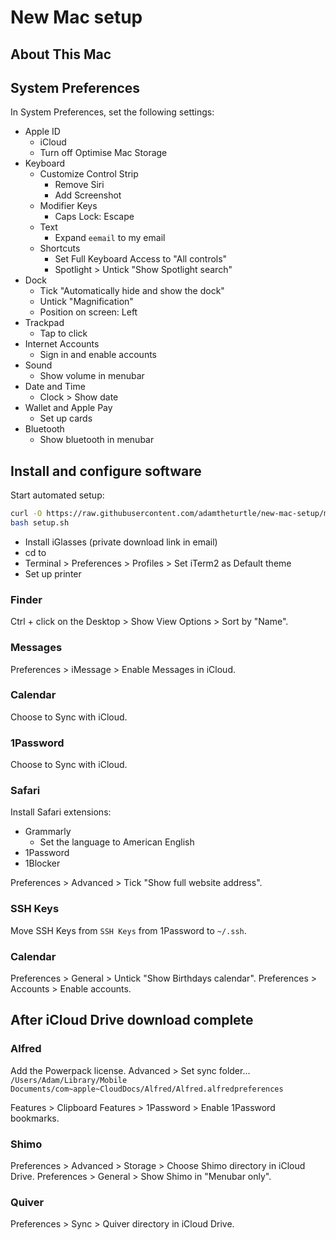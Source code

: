 # New Mac setup

## About This Mac

## System Preferences

In System Preferences, set the following settings:

* Apple ID
    * iCloud
    * Turn off Optimise Mac Storage
* Keyboard
    * Customize Control Strip
        * Remove Siri
        * Add Screenshot
    * Modifier Keys
        * Caps Lock: Escape
    * Text
        * Expand `eemail` to my email
    * Shortcuts
        * Set Full Keyboard Access to "All controls"
        * Spotlight > Untick "Show Spotlight search"
* Dock
    * Tick "Automatically hide and show the dock"
    * Untick "Magnification"
    * Position on screen: Left
* Trackpad
    * Tap to click
* Internet Accounts
    * Sign in and enable accounts
* Sound
    * Show volume in menubar
* Date and Time
    * Clock > Show date
* Wallet and Apple Pay
    * Set up cards
* Bluetooth
    * Show bluetooth in menubar


## Install and configure software

Start automated setup:

```bash
curl -O https://raw.githubusercontent.com/adamtheturtle/new-mac-setup/master/setup.sh
bash setup.sh
```

* Install iGlasses (private download link in email)
* cd to
* Terminal > Preferences > Profiles > Set iTerm2 as Default theme
* Set up printer

### Finder

Ctrl + click on the Desktop > Show View Options > Sort by "Name".

### Messages

Preferences > iMessage > Enable Messages in iCloud.

### Calendar

Choose to Sync with iCloud.

### 1Password

Choose to Sync with iCloud.

### Safari

Install Safari extensions:

* Grammarly
    * Set the language to American English
* 1Password
* 1Blocker

Preferences > Advanced > Tick "Show full website address".

### SSH Keys

Move SSH Keys from `SSH Keys` from 1Password to `~/.ssh`.

### Calendar

Preferences > General > Untick "Show Birthdays calendar".
Preferences > Accounts > Enable accounts.

## After iCloud Drive download complete

### Alfred

Add the Powerpack license.
Advanced > Set sync folder... `/Users/Adam/Library/Mobile Documents/com~apple~CloudDocs/Alfred/Alfred.alfredpreferences`

Features > Clipboard
Features > 1Password > Enable 1Password bookmarks.

### Shimo

Preferences > Advanced > Storage > Choose Shimo directory in iCloud Drive.
Preferences > General > Show Shimo in "Menubar only".

### Quiver

Preferences > Sync > Quiver directory in iCloud Drive.
